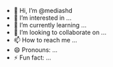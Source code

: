 - 👋 Hi, I’m @mediashd
- 👀 I’m interested in ...
- 🌱 I’m currently learning ...
- 💞️ I’m looking to collaborate on ...
- 📫 How to reach me ...
- 😄 Pronouns: ...
- ⚡ Fun fact: ...

<!---
mediashd/mediashd is a ✨ special ✨ repository because its `README.md` (this file) appears on your GitHub profile.
You can click the Preview link to take a look at your changes.
--->
